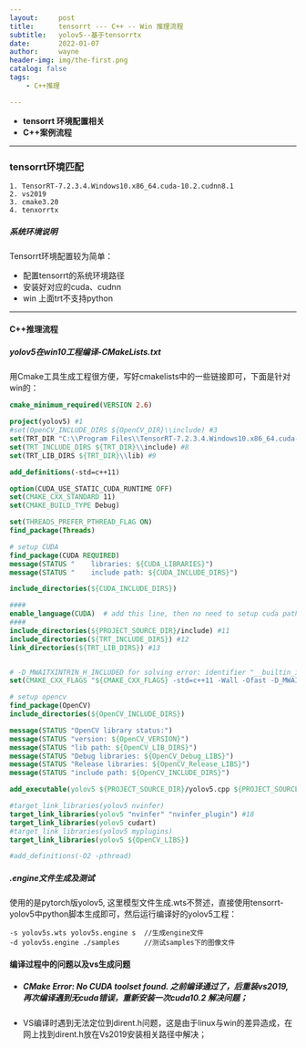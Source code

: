 ```yaml
---
layout:     post
title:      tensorrt --- C++ -- Win 推理流程
subtitle:   yolov5--基于tensorrtx
date:       2022-01-07
author:     wayne
header-img: img/the-first.png
catalog: false
tags:
    - C++推理

---
```


- **tensorrt 环境配置相关**
- **C++案例流程**

***

### tensorrt环境匹配

```
1. TensorRT-7.2.3.4.Windows10.x86_64.cuda-10.2.cudnn8.1
2. vs2019
3. cmake3.20
4. tenxorrtx
```

##### 系统环境说明

Tensorrt环境配置较为简单：

- 配置tensorrt的系统环境路径
- 安装好对应的cuda、cudnn
- win 上面trt不支持python

***

#### C++推理流程

##### yolov5在win10工程编译-CMakeLists.txt

​	用Cmake工具生成工程很方便，写好cmakelists中的一些链接即可，下面是针对win的：

```cmake
cmake_minimum_required(VERSION 2.6)

project(yolov5) #1
#set(OpenCV_INCLUDE_DIRS ${OpenCV_DIR}\\include) #3
set(TRT_DIR "C:\\Program Files\\TensorRT-7.2.3.4.Windows10.x86_64.cuda-10.2.cudnn8.1\\TensorRT-7.2.3.4")  #7
set(TRT_INCLUDE_DIRS ${TRT_DIR}\\include) #8
set(TRT_LIB_DIRS ${TRT_DIR}\\lib) #9

add_definitions(-std=c++11)

option(CUDA_USE_STATIC_CUDA_RUNTIME OFF)
set(CMAKE_CXX_STANDARD 11)
set(CMAKE_BUILD_TYPE Debug)

set(THREADS_PREFER_PTHREAD_FLAG ON)
find_package(Threads)

# setup CUDA
find_package(CUDA REQUIRED)
message(STATUS "    libraries: ${CUDA_LIBRARIES}")
message(STATUS "    include path: ${CUDA_INCLUDE_DIRS}")

include_directories(${CUDA_INCLUDE_DIRS})

####
enable_language(CUDA)  # add this line, then no need to setup cuda path in vs
####
include_directories(${PROJECT_SOURCE_DIR}/include) #11
include_directories(${TRT_INCLUDE_DIRS}) #12
link_directories(${TRT_LIB_DIRS}) #13


# -D_MWAITXINTRIN_H_INCLUDED for solving error: identifier "__builtin_ia32_mwaitx" is undefined
set(CMAKE_CXX_FLAGS "${CMAKE_CXX_FLAGS} -std=c++11 -Wall -Ofast -D_MWAITXINTRIN_H_INCLUDED")

# setup opencv
find_package(OpenCV)
include_directories(${OpenCV_INCLUDE_DIRS})

message(STATUS "OpenCV library status:")
message(STATUS "version: ${OpenCV_VERSION}")
message(STATUS "lib path: ${OpenCV_LIB_DIRS}")
message(STATUS "Debug libraries: ${OpenCV_Debug_LIBS}")
message(STATUS "Release libraries: ${OpenCV_Release_LIBS}")
message(STATUS "include path: ${OpenCV_INCLUDE_DIRS}")

add_executable(yolov5 ${PROJECT_SOURCE_DIR}/yolov5.cpp ${PROJECT_SOURCE_DIR}/common.hpp ${PROJECT_SOURCE_DIR}/yololayer.cu ${PROJECT_SOURCE_DIR}/yololayer.h)

#target_link_libraries(yolov5 nvinfer)
target_link_libraries(yolov5 "nvinfer" "nvinfer_plugin") #18
target_link_libraries(yolov5 cudart)
#target_link_libraries(yolov5 myplugins)
target_link_libraries(yolov5 ${OpenCV_LIBS})

#add_definitions(-O2 -pthread)
```

##### .engine文件生成及测试

使用的是pytorch版yolov5, 这里模型文件生成.wts不赘述，直接使用tensorrt-yolov5中python脚本生成即可，然后运行编译好的yolov5工程：

```
-s yolov5s.wts yolov5s.engine s  //生成engine文件
-d yolov5s.engine ./samples      //测试samples下的图像文件
```

#### 编译过程中的问题以及vs生成问题

- ##### CMake Error: No CUDA toolset found. 之前编译通过了，后重装vs2019,再次编译遇到无cuda错误，重新安装一次cuda10.2 解决问题；

- VS编译时遇到无法定位到dirent.h问题，这是由于linux与win的差异造成，在网上找到dirent.h放在Vs2019安装相关路径中解决；

  

